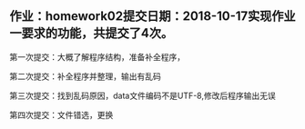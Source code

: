 作业：homework02提交日期：2018-10-17实现作业一要求的功能，共提交了4次。
-------
﻿第一次提交：大概了解程序结构，准备补全程序，

﻿第二次提交：补全程序并整理，输出有乱码

﻿第三次提交：找到乱码原因，data文件编码不是UTF-8,修改后程序输出无误

﻿第四次提交：文件错选，更换
